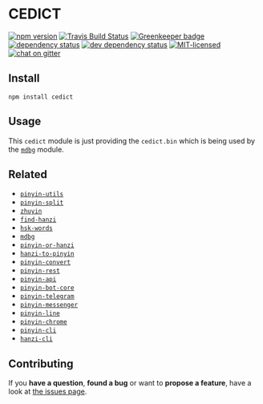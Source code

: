 # CEDICT

[![npm version](https://img.shields.io/npm/v/cedict.svg)](https://www.npmjs.com/package/cedict)
[![Travis Build Status](https://travis-ci.org/pepebecker/cedict.svg)](https://travis-ci.org/pepebecker/cedict)
[![Greenkeeper badge](https://badges.greenkeeper.io/pepebecker/cedict.svg)](https://greenkeeper.io/)
[![dependency status](https://img.shields.io/david/pepebecker/cedict.svg)](https://david-dm.org/pepebecker/cedict)
[![dev dependency status](https://img.shields.io/david/dev/pepebecker/cedict.svg)](https://david-dm.org/pepebecker/cedict#info=devDependencies)
[![MIT-licensed](https://img.shields.io/github/license/pepebecker/cedict.svg)](https://opensource.org/licenses/MIT)
[![chat on gitter](https://badges.gitter.im/pepebecker.svg)](https://gitter.im/pepebecker)

## Install

```shell
npm install cedict
```

## Usage

This `cedict` module is just providing the `cedict.bin` which is being used by the [`mdbg`](https://github.com/pepebecker/mdbg) module.

## Related

- [`pinyin-utils`](https://github.com/pepebecker/pinyin-utils)
- [`pinyin-split`](https://github.com/pepebecker/pinyin-split)
- [`zhuyin`](https://github.com/pepebecker/zhuyin)
- [`find-hanzi`](https://github.com/pepebecker/find-hanzi)
- [`hsk-words`](https://github.com/pepebecker/hsk-words)
- [`mdbg`](https://github.com/pepebecker/mdbg)
- [`pinyin-or-hanzi`](https://github.com/pepebecker/pinyin-or-hanzi)
- [`hanzi-to-pinyin`](https://github.com/pepebecker/hanzi-to-pinyin)
- [`pinyin-convert`](https://github.com/pepebecker/pinyin-convert)
- [`pinyin-rest`](https://github.com/pepebecker/pinyin-rest)
- [`pinyin-api`](https://github.com/pepebecker/pinyin-api)
- [`pinyin-bot-core`](https://github.com/pepebecker/pinyin-bot-core)
- [`pinyin-telegram`](https://github.com/pepebecker/pinyin-telegram)
- [`pinyin-messenger`](https://github.com/pepebecker/pinyin-messenger)
- [`pinyin-line`](https://github.com/pepebecker/pinyin-line)
- [`pinyin-chrome`](https://github.com/pepebecker/pinyin-chrome)
- [`pinyin-cli`](https://github.com/pepebecker/pinyin-cli)
- [`hanzi-cli`](https://github.com/pepebecker/hanzi-cli)

## Contributing

If you **have a question**, **found a bug** or want to **propose a feature**, have a look at [the issues page](https://github.com/pepebecker/cedict/issues).
